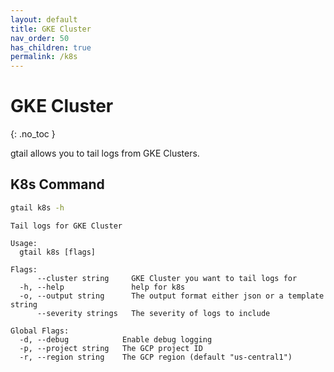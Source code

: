 ```yaml
---
layout: default
title: GKE Cluster
nav_order: 50
has_children: true
permalink: /k8s
---
```


# GKE Cluster
{: .no_toc }

gtail allows you to tail logs from GKE Clusters.

## K8s Command
```bash
gtail k8s -h
```
```text
Tail logs for GKE Cluster

Usage:
  gtail k8s [flags]

Flags:
      --cluster string     GKE Cluster you want to tail logs for
  -h, --help               help for k8s
  -o, --output string      The output format either json or a template string
      --severity strings   The severity of logs to include

Global Flags:
  -d, --debug            Enable debug logging
  -p, --project string   The GCP project ID
  -r, --region string    The GCP region (default "us-central1")
  ```